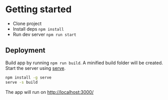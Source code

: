 # Getting started

- Clone project
- Install deps `npm install`
- Run dev server `npm run start`

## Deployment

Build app by running `npm run build`. A minified build folder will be created. Start the server using [serve](https://www.npmjs.com/package/serve).

```bash
npm install -g serve
serve -s build
```

The app will run on <http://localhost:3000/>
